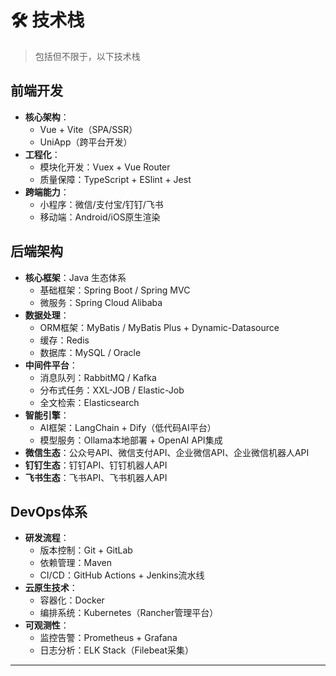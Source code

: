 # 🛠 技术栈

> 包括但不限于，以下技术栈

## 前端开发

- **核心架构**：
    - Vue + Vite（SPA/SSR）
    - UniApp（跨平台开发）
- **工程化**：
    - 模块化开发：Vuex + Vue Router
    - 质量保障：TypeScript + ESlint + Jest
- **跨端能力**：
    - 小程序：微信/支付宝/钉钉/飞书
    - 移动端：Android/iOS原生渲染

## 后端架构

- **核心框架**：Java 生态体系
    - 基础框架：Spring Boot / Spring MVC
    - 微服务：Spring Cloud Alibaba
- **数据处理**：
    - ORM框架：MyBatis / MyBatis Plus + Dynamic-Datasource
    - 缓存：Redis
    - 数据库：MySQL / Oracle
- **中间件平台**：
    - 消息队列：RabbitMQ / Kafka
    - 分布式任务：XXL-JOB / Elastic-Job
    - 全文检索：Elasticsearch
- **智能引擎**：
    - AI框架：LangChain + Dify（低代码AI平台）
    - 模型服务：Ollama本地部署 + OpenAI API集成
- **微信生态**：公众号API、微信支付API、企业微信API、企业微信机器人API
- **钉钉生态**：钉钉API、钉钉机器人API
- **飞书生态**：飞书API、飞书机器人API

## DevOps体系

- **研发流程**：
    - 版本控制：Git + GitLab
    - 依赖管理：Maven
    - CI/CD：GitHub Actions + Jenkins流水线
- **云原生技术**：
    - 容器化：Docker
    - 编排系统：Kubernetes（Rancher管理平台）
- **可观测性**：
    - 监控告警：Prometheus + Grafana
    - 日志分析：ELK Stack（Filebeat采集）

---